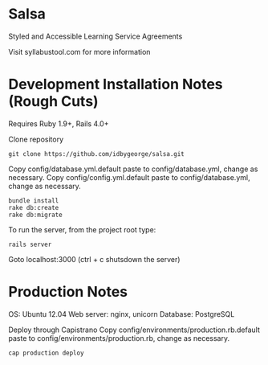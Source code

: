 Salsa
=====

Styled and Accessible Learning Service Agreements

Visit syllabustool.com for more information

Development Installation Notes (Rough Cuts)
===========================================

Requires Ruby 1.9+, Rails 4.0+

Clone repository

    git clone https://github.com/idbygeorge/salsa.git

Copy config/database.yml.default paste to config/database.yml, change as necessary.
Copy config/config.yml.default paste to config/database.yml, change as necessary.

    bundle install
    rake db:create
    rake db:migrate

To run the server, from the project root type:

    rails server
    
Goto localhost:3000 (ctrl + c shutsdown the server)

Production Notes
================

OS: Ubuntu 12.04
Web server: nginx, unicorn
Database: PostgreSQL

Deploy through Capistrano
Copy config/environments/production.rb.default paste to config/environments/production.rb, change as necessary.

    cap production deploy
